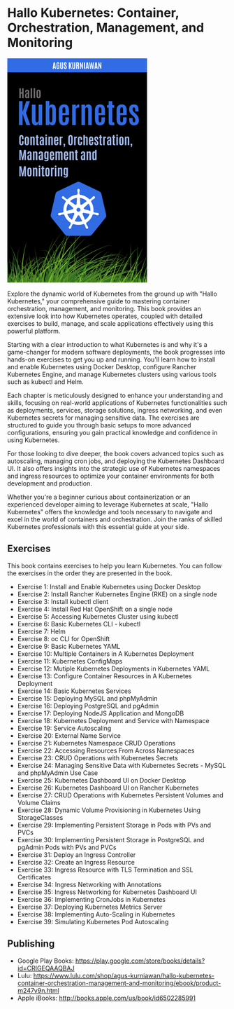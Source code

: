 # Hallo Kubernetes: Container, Orchestration, Management, and Monitoring

<img src="cover.png"  width="320">

Explore the dynamic world of Kubernetes from the ground up with "Hallo Kubernetes," your comprehensive guide to mastering container orchestration, management, and monitoring. This book provides an extensive look into how Kubernetes operates, coupled with detailed exercises to build, manage, and scale applications effectively using this powerful platform.

Starting with a clear introduction to what Kubernetes is and why it's a game-changer for modern software deployments, the book progresses into hands-on exercises to get you up and running. You'll learn how to install and enable Kubernetes using Docker Desktop, configure Rancher Kubernetes Engine, and manage Kubernetes clusters using various tools such as kubectl and Helm.

Each chapter is meticulously designed to enhance your understanding and skills, focusing on real-world applications of Kubernetes functionalities such as deployments, services, storage solutions, ingress networking, and even Kubernetes secrets for managing sensitive data. The exercises are structured to guide you through basic setups to more advanced configurations, ensuring you gain practical knowledge and confidence in using Kubernetes.

For those looking to dive deeper, the book covers advanced topics such as autoscaling, managing cron jobs, and deploying the Kubernetes Dashboard UI. It also offers insights into the strategic use of Kubernetes namespaces and ingress resources to optimize your container environments for both development and production.

Whether you're a beginner curious about containerization or an experienced developer aiming to leverage Kubernetes at scale, "Hallo Kubernetes" offers the knowledge and tools necessary to navigate and excel in the world of containers and orchestration. Join the ranks of skilled Kubernetes professionals with this essential guide at your side.

## Exercises

This book contains exercises to help you learn Kubernetes. You can follow the exercises in the order they are presented in the book.

* Exercise 1: Install and Enable Kubernetes using Docker Desktop
* Exercise 2: Install Rancher Kubernetes Engine (RKE) on a single node
* Exercise 3: Install kubectl client
* Exercise 4: Install Red Hat OpenShift on a single node
* Exercise 5: Accessing Kubernetes Cluster using kubectl
* Exercise 6: Basic Kubernetes CLI - kubectl
* Exercise 7: Helm
* Exercise 8: oc CLI for OpenShift
* Exercise 9: Basic Kubernetes YAML
* Exercise 10: Multiple Containers in A Kubernetes Deployment
* Exercise 11: Kubernetes ConfigMaps
* Exercise 12: Mutiple Kubernetes Deployments in Kubernetes YAML
* Exercise 13: Configure Container Resources in A Kubernetes Deployment
* Exercise 14: Basic Kubernetes Services
* Exercise 15: Deploying MySQL and phpMyAdmin
* Exercise 16: Deploying PostgreSQL and pgAdmin
* Exercise 17: Deploying NodeJS Application and MongoDB
* Exercise 18: Kubernetes Deployment and Service with Namespace
* Exercise 19: Service Autoscaling
* Exercise 20: External Name Service
* Exercise 21: Kubernetes Namespace CRUD Operations
* Exercise 22: Accessing Resources From Across Namespaces
* Exercise 23: CRUD Operations with Kubernetes Secrets
* Exercise 24: Managing Sensitive Data with Kubernetes Secrets - MySQL and phpMyAdmin Use Case
* Exercise 25: Kubernetes Dashboard UI on Docker Desktop
* Exercise 26: Kubernetes Dashboard UI on Rancher Kubernetes
* Exercise 27: CRUD Operations with Kubernetes Persistent Volumes and Volume Claims
* Exercise 28: Dynamic Volume Provisioning in Kubernetes Using StorageClasses
* Exercise 29: Implementing Persistent Storage in Pods with PVs and PVCs
* Exercise 30: Implementing Persistent Storage in PostgreSQL and pgAdmin Pods with PVs and PVCs
* Exercise 31: Deploy an Ingress Controller
* Exercise 32: Create an Ingress Resource
* Exercise 33: Ingress Resource with TLS Termination and SSL Certificates
* Exercise 34: Ingress Networking with Annotations
* Exercise 35: Ingress Networking for Kubernetes Dashboard UI
* Exercise 36: Implementing CronJobs in Kubernetes
* Exercise 37: Deploying Kubernetes Metrics Server
* Exercise 38: Implementing Auto-Scaling in Kubernetes
* Exercise 39: Simulating Kubernetes Pod Autoscaling


## Publishing

* Google Play Books: https://play.google.com/store/books/details?id=CRIGEQAAQBAJ 
* Lulu: https://www.lulu.com/shop/agus-kurniawan/hallo-kubernetes-container-orchestration-management-and-monitoring/ebook/product-m247v9n.html
* Apple iBooks: http://books.apple.com/us/book/id6502285991